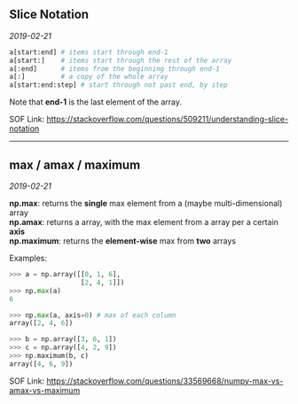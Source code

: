 ## Slice Notation

*2019-02-21*

```python
a[start:end] # items start through end-1
a[start:]    # items start through the rest of the array
a[:end]      # items from the beginning through end-1
a[:]         # a copy of the whole array
a[start:end:step] # start through not past end, by step
```

Note that **end-1** is the last element of the array.

SOF Link: https://stackoverflow.com/questions/509211/understanding-slice-notation

***

## max / amax / maximum

*2019-02-21*

**np.max**: returns the **single** max element from a (maybe multi-dimensional) array  
**np.amax**: returns a array, with the max element from a array per a certain **axis**  
**np.maximum**: returns the **element-wise** max from **two** arrays

Examples:
```python
>>> a = np.array([[0, 1, 6],
                  [2, 4, 1]])
>>> np.max(a)
6

>>> np.max(a, axis=0) # max of each column
array([2, 4, 6])

>>> b = np.array([3, 6, 1])
>>> c = np.array([4, 2, 9])
>>> np.maximum(b, c)
array([4, 6, 9])
```

SOF Link: https://stackoverflow.com/questions/33569668/numpy-max-vs-amax-vs-maximum
